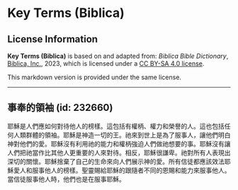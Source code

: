 # Key Terms (Biblica)

## License Information

**Key Terms (Biblica)** is based on and adapted from: _Biblica Bible Dictionary_, [Biblica, Inc.](https://www.biblica.com/), 2023, which is licensed under a [CC BY-SA 4.0 license](https://creativecommons.org/licenses/by-sa/4.0/legalcode.en).

This markdown version is provided under the same license.



--------------------------------

## 事奉的領袖 (id: 232660)

耶穌是人們應如何對待他人的榜樣。這包括有權柄、權力和榮譽的人。這也包括任何人類群體的領袖。耶穌是神造一切的王。祂來到世上是為了服事人，讓他們明白神對他們的愛。耶穌沒有利用祂的能力和權柄強迫人們做祂想要的事。耶穌沒有讓人們把祂當作比其他人更重要的人來對待。相反，耶穌很謙卑。祂對所有人表現出深切的關懷。耶穌捨棄了自己的生命來向人們展示神的愛。所有信徒都應該效法耶穌愛人和服事他人的榜樣。聖靈賜給耶穌的跟隨者不同的恩賜和能力來服事他人。當信徒服事他人時，他們也是在服事耶穌。


